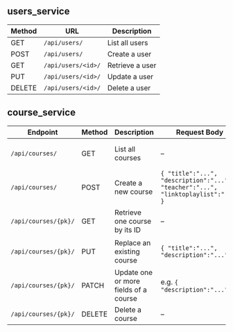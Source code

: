 ## users_service 

| Method | URL                | Description     |
| ------ | ------------------ | --------------- |
| GET    | `/api/users/`      | List all users  |
| POST   | `/api/users/`      | Create a user   |
| GET    | `/api/users/<id>/` | Retrieve a user |
| PUT    | `/api/users/<id>/` | Update a user   |
| DELETE | `/api/users/<id>/` | Delete a user   |


## course_service
| Endpoint             | Method | Description                           | Request Body                             | Response Body                                                   | Permissions         |
| -------------------- | ------ | ------------------------------------- | ---------------------------------------- | --------------------------------------------------------------- | ------------------- |
| `/api/courses/`      | GET    | List all courses                      | –                                        | `[{ "id":1, "title":"...", "description":"...", "teacher":5 }]` | Authenticated users |
| `/api/courses/`      | POST   | Create a new course                   | `{ "title":"...", "description":"...", "teacher":"...", "linktoplaylist":"..." }` | `{ "id":2, "title":"...", "description":"...", "teacher":5 }`   | Teachers only       |
| `/api/courses/{pk}/` | GET    | Retrieve one course by its ID         | –                                        | `{ "id":1, "title":"...", "description":"...", "teacher":5 }`   | Authenticated users |
| `/api/courses/{pk}/` | PUT    | Replace an existing course            | `{ "title":"...", "description":"..." }` | `{ "id":1, "title":"...", "description":"...", "teacher":5 }`   | Teachers only       |
| `/api/courses/{pk}/` | PATCH  | Update one or more fields of a course | e.g. `{ "description":"..." }`           | `{ "id":1, "title":"...", "description":"...", "teacher":5 }`   | Teachers only       |
| `/api/courses/{pk}/` | DELETE | Delete a course                       | –                                        | HTTP 204 No Content                                             | Teachers only       |

